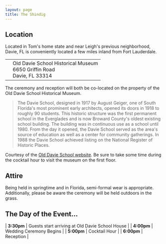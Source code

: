 ```yaml
---
layout: page
title: The Shindig
---
```


## Location

Located in Tom's home state and near Leigh's previous neighborhood, Davie, FL is conveniently located a few miles inland from Fort Lauderdale.

<table><tr>
<td border="none" valign="center" halign="center" >
<a href="https://www.google.it/maps/place/Old+Davie+School+Historical+Museum/@26.063613,-80.235059,17z/data=!3m1!4b1!4m2!3m1!1s0x88d9a83587f8cc6f:0xcfa0c78912d32884?hl=en" target="_blank">
<i class="fa fa-map-marker fa-3x"></i>
</a>
</td>
<td border="none" valign="center">
Old Davie School Historical Museum<br>
6650 Griffin Road<br>
Davie, FL 33314
</a>
</td>
</tr></table>

The ceremony and reception will both be co-located on the property of the Old Davie School Historical Museum.

> The Davie School, designed in 1917 by August Geiger, one of South Florida's most prominent early architects, opened its doors in 1918 to roughly 90 students.
This historic structure was the first permanent school in the Everglades and is now Broward County's oldest existing school building.
The building was in continuous use as a school until 1980.
From the day it opened, the Davie School served as the area's source of education as well as a center for community gatherings.
In 1988 the Davie School achieved listing on the National Register of Historic Places.

Courtesy of the <a href="http://odshm.ch2v.com/content.asp?PageID=0" target="_blank">Old Davie School website</a>.
Be sure to take some time during the cocktail hour to visit the museum on the first floor.

## Attire

Being held in springtime and in Florida, semi-formal wear is appropriate.
Additionally, please be aware the ceremony will be held outdoors in the grass.

## The Day of the Event...

| **3:30pm** | Guests start arriving at Old Davie School House | 
| **4:00pm** | Wedding Ceremony Begins | 
| **5:00pm** | Cocktail Hour |
| **6:00pm** | Reception | 

